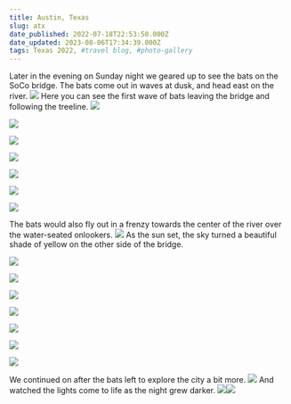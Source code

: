 ```yaml
---
title: Austin, Texas
slug: atx
date_published: 2022-07-18T22:53:50.000Z
date_updated: 2023-08-06T17:34:39.000Z
tags: Texas 2022, #travel blog, #photo-gallery
---
```


Later in the evening on Sunday night we geared up to see the bats on the SoCo bridge. The bats come out in waves at dusk, and head east on the river.
![](../../content/images/2022/07/DSC_0004.jpg)
Here you can see the first wave of bats leaving the bridge and following the treeline.
![](../../content/images/2022/07/DSC_0043.jpg)

![](../../content/images/2022/07/DSC_0048.jpg)

![](../../content/images/2022/07/DSC_0050.jpg)

![](../../content/images/2022/07/DSC_0051.jpg)

![](../../content/images/2022/07/DSC_0055.jpg)

![](../../content/images/2022/07/DSC_0061.jpg)

![](../../content/images/2022/07/DSC_0070.jpg)

The bats would also fly out in a frenzy towards the center of the river over the water-seated onlookers.
![](../../content/images/2022/07/DSC_0163.jpg)
As the sun set, the sky turned a beautiful shade of yellow on the other side of the bridge.

![](../../content/images/2022/07/DSC_0032.jpg)

![](../../content/images/2022/07/DSC_0036.jpg)

![](../../content/images/2022/07/DSC_0115.jpg)

![](../../content/images/2022/07/DSC_0125.jpg)

![](../../content/images/2022/07/DSC_0113.jpg)

![](../../content/images/2022/07/DSC_0127.jpg)

![](../../content/images/2022/07/DSC_0130.jpg)

We continued on after the bats left to explore the city a bit more.
![](../../content/images/2022/07/DSC_0179.jpg)
And watched the lights come to life as the night grew darker.
![](../../content/images/2022/07/DSC_0213.jpg)![](../../content/images/2022/07/DSC_0222.jpg)
